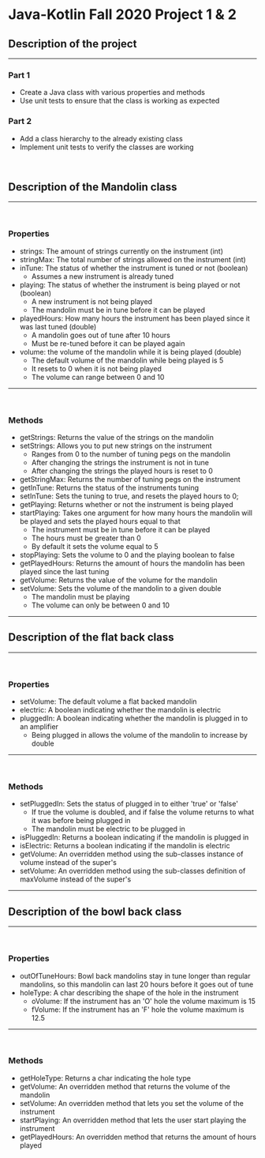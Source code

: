 # Java-Kotlin Fall 2020 Project 1 & 2

## Description of the project

---
### Part 1
- Create a Java class with various properties and methods
- Use unit tests to ensure that the class is working as expected

### Part 2
- Add a class hierarchy to the already existing class
- Implement unit tests to verify the classes are working

<br> 

## Description of the Mandolin class

---

<br>

### Properties

- strings: The amount of strings currently on the instrument (int)
- stringMax: The total number of strings allowed on the instrument (int)
- inTune: The status of whether the instrument is tuned or not (boolean)
    - Assumes a new instrument is already tuned
- playing: The status of whether the instrument is being played or not (boolean)
    - A new instrument is not being played
    - The mandolin must be in tune before it can be played
- playedHours: How many hours the instrument has been played since it was last tuned (double)
    - A mandolin goes out of tune after 10 hours
    - Must be re-tuned before it can be played again
- volume: the volume of the mandolin while it is being played (double)
    - The default volume of the mandolin while being played is 5
    - It resets to 0 when it is not being played
    - The volume can range between 0 and 10

---

<br>

### Methods


- getStrings: Returns the value of the strings on the mandolin
- setStrings: Allows you to put new strings on the instrument
    - Ranges from 0 to the number of tuning pegs on the mandolin
    - After changing the strings the instrument is not in tune
    - After changing the strings the played hours is reset to 0
- getStringMax: Returns the number of tuning pegs on the instrument
- getInTune: Returns the status of the instruments tuning
- setInTune: Sets the tuning to true, and resets the played hours to 0;
- getPlaying: Returns whether or not the instrument is being played
- startPlaying: Takes one argument for how many hours the mandolin will be played and sets the played hours equal to that
    - The instrument must be in tune before it can be played
    - The hours must be greater than 0
    - By default it sets the volume equal to 5
- stopPlaying: Sets the volume to 0 and the playing boolean to false
- getPlayedHours: Returns the amount of hours the mandolin has been played since the last tuning
- getVolume: Returns the value of the volume for the mandolin
- setVolume: Sets the volume of the mandolin to a given double
    - The mandolin must be playing
    - The volume can only be between 0 and 10

---


## Description of the flat back class

---

<br>

### Properties

- setVolume: The default volume a flat backed mandolin
- electric: A boolean indicating whether the mandolin is electric
- pluggedIn: A boolean indicating whether the mandolin is plugged in to an amplifier
    - Being plugged in allows the volume of the mandolin to increase by double

---

<br>

### Methods

- setPluggedIn: Sets the status of plugged in to either 'true' or 'false'
    - If true the volume is doubled, and if false the volume returns to what it was before being plugged in
    - The mandolin must be electric to be plugged in
- isPluggedIn: Returns a boolean indicating if the mandolin is plugged in
- isElectric: Returns a boolean indicating if the mandolin is electric
- getVolume: An overridden method using the sub-classes instance of volume instead of the super's
- setVolume: An overridden method using the sub-classes definition of maxVolume instead of the super's

---


## Description of the bowl back class

---

<br>

### Properties

- outOfTuneHours: Bowl back mandolins stay in tune longer than regular mandolins, so this mandolin can last 20 hours before it goes out of tune
- holeType: A char describing the shape of the hole in the instrument
    - oVolume: If the instrument has an 'O' hole the volume maximum is 15
    - fVolume: If the instrument has an 'F' hole the volume maximum is 12.5

---

<br>

### Methods

- getHoleType: Returns a char indicating the hole type
- getVolume: An overridden method that returns the volume of the mandolin
- setVolume: An overridden method that lets you set the volume of the instrument
- startPlaying: An overridden method that lets the user start playing the instrument
- getPlayedHours: An overridden method that returns the amount of hours played